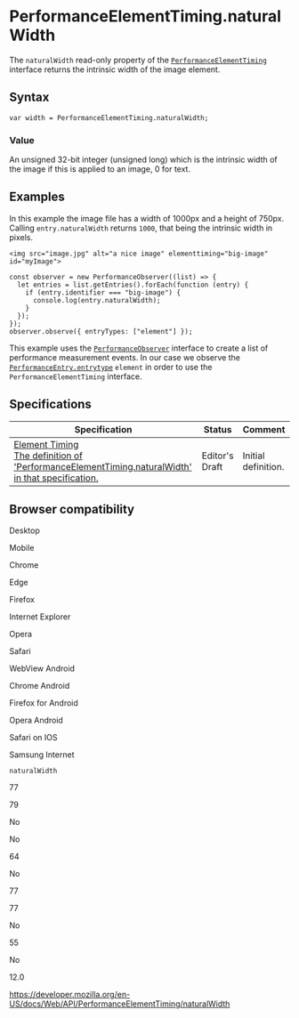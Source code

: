 PerformanceElementTiming.naturalWidth
=====================================

The `naturalWidth` read-only property of the [`PerformanceElementTiming`](../performanceelementtiming) interface returns the intrinsic width of the image element.

Syntax
------

    var width = PerformanceElementTiming.naturalWidth;

### Value

An unsigned 32-bit integer (unsigned long) which is the intrinsic width of the image if this is applied to an image, 0 for text.

Examples
--------

In this example the image file has a width of 1000px and a height of 750px. Calling `entry.naturalWidth` returns `1000`, that being the intrinsic width in pixels.

    <img src="image.jpg" alt="a nice image" elementtiming="big-image" id="myImage">

    const observer = new PerformanceObserver((list) => {
      let entries = list.getEntries().forEach(function (entry) {
        if (entry.identifier === "big-image") {
          console.log(entry.naturalWidth);
        }
      });
    });
    observer.observe({ entryTypes: ["element"] });

This example uses the [`PerformanceObserver`](../performanceobserver) interface to create a list of performance measurement events. In our case we observe the [`PerformanceEntry.entrytype`](../performanceentry/entrytype) `element` in order to use the `PerformanceElementTiming` interface.

Specifications
--------------

<table><thead><tr class="header"><th>Specification</th><th>Status</th><th>Comment</th></tr></thead><tbody><tr class="odd"><td><a href="https://wicg.github.io/element-timing/#dom-performanceelementtiming-naturalwidth">Element Timing<br />
<span class="small">The definition of 'PerformanceElementTiming.naturalWidth' in that specification.</span></a></td><td><span class="spec-ed">Editor's Draft</span></td><td>Initial definition.</td></tr></tbody></table>

Browser compatibility
---------------------

Desktop

Mobile

Chrome

Edge

Firefox

Internet Explorer

Opera

Safari

WebView Android

Chrome Android

Firefox for Android

Opera Android

Safari on IOS

Samsung Internet

`naturalWidth`

77

79

No

No

64

No

77

77

No

55

No

12.0

<a href="https://developer.mozilla.org/en-US/docs/Web/API/PerformanceElementTiming/naturalWidth" class="_attribution-link">https://developer.mozilla.org/en-US/docs/Web/API/PerformanceElementTiming/naturalWidth</a>
